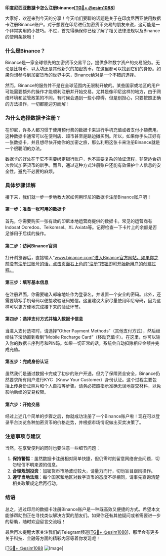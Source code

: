 **印度尼西亚數據卡怎么注册binance[[TG💪+ @esim1088](https://t.me/s/esim1088)]**

大家好，欢迎来到今天的分享！今天咱们要聊的话题是关于在印度尼西亚使用数据卡注册Binance账户。对于想要在印尼进行加密货币交易的朋友来说，这可能是一个非常实用的小技巧。不过，首先得确保你已经了解了相关法律法规以及Binance的使用条款哦！

### **什么是Binance？**

Binance是一家全球领先的加密货币交易平台，提供多种数字资产的交易服务。无论是比特币、以太坊还是其他新兴的加密货币，在这里都可以找到它们的身影。如果你想参与到加密货币的世界中来，Binance绝对是一个不错的选择。

然而，Binance的服务并不是在全球范围内无限制开放的。某些国家或地区的用户可能需要额外的操作才能顺利注册并开始交易。尤其是像印尼这样的地方，由于网络环境和监管政策的不同，有时候会遇到一些小障碍。但是别担心，只要按照正确的方法操作，一切都能迎刃而解！

### **为什么选择数据卡注册？**

在印尼，许多人都习惯于使用预付费的数据卡来进行手机充值或者支付小额费用。这种数据卡通常可以在便利店、超市甚至是路边摊买到。所以，如果你手头正好有一张数据卡，并且想尽快开始你的加密之旅，那么利用这张卡来注册Binance就是一个很聪明的办法。

数据卡的好处在于它不需要绑定银行账户，也不需要复杂的验证流程，非常适合初次尝试加密货币的新手。而且，通过这种方式注册账户还能有效保护个人信息的安全性，避免不必要的麻烦。

### **具体步骤详解**

接下来，我们就一步一步地教大家如何用印尼的数据卡注册Binance账户吧！

#### **第一步：准备一张可用的数据卡**

首先，你需要购买一张有效的印尼本地运营商提供的数据卡。常见的运营商有Indosat Ooredoo、Telkomsel、XL Axiata等。记得检查一下卡片上的余额是否足够用于后续的操作。

#### **第二步：访问Binance官网**

打开浏览器后，直接输入“www.binance.com”进入Binance官方网站。如果你之前没有注册过账号的话，点击页面右上角的“注册”按钮即可开始新用户的创建过程。

#### **第三步：填写基本信息**

在注册界面，你需要输入邮箱地址作为登录名，并设置一个安全的密码。此外，还需要填写手机号码以便接收验证码短信。这里建议大家尽量使用印尼号码，因为这样可以更方便地完成接下来的验证环节。

#### **第四步：选择支付方式并输入数据卡信息**

当进入支付选项时，请选择“Other Payment Methods”（其他支付方式），然后继续往下滚动直到看到“Mobile Recharge Card”（移动充值卡）。在这里，你可以输入你的数据卡序列号和PIN码。如果一切正常的话，系统会自动扣除相应金额并完成充值。

#### **第五步：完成身份认证**

虽然我们是通过数据卡完成了初步的账户开通，但为了保障资金安全，Binance仍然要求所有用户进行KYC（Know Your Customer）身份认证。这个过程主要包括上传身份证照片和个人自拍等步骤。请务必按照指示准确无误地提交材料，以免影响后续的交易权限。

#### **第六步：开始交易**

经过上述几个简单的步骤之后，你就成功注册了一个Binance账户啦！现在可以登录平台浏览各种加密货币的价格走势，并根据市场情况做出买卖决策了。

### **注意事项与建议**

当然，在享受便利的同时也要注意一些细节问题：

1. **保持警惕**：虽然数据卡注册相对简单快捷，但仍需时刻留意网络安全问题，切勿轻信不明来源的信息。
2. **合理规划投资**：加密货币市场波动较大，请量力而行，切勿盲目跟风操作。
3. **遵守当地法规**：每个国家和地区对数字货币的态度不尽相同，请事先查询清楚相关政策规定后再行动。

### **结语**

总之，通过印尼的数据卡注册Binance账户是一种既高效又便捷的方式。希望本文能够帮助到正在寻找类似解决方案的朋友们。如果你还有其他疑问或者需要进一步的帮助，随时欢迎留言交流哦！

最后再次提醒大家关注我们的Telegram频道[[TG💪+ @esim1088](https://t.me/s/esim1088)]，那里会有更多关于科技、金融等方面的精彩内容等着你发现呢！

[[TG💪+ @esim1088](https://t.me/s/esim1088) ![Image](https://i.postimg.cc/4NQfJmqS/Snipaste-2025-05-13-00-14-12.png)]